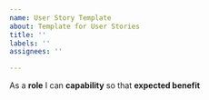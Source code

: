 ```yaml
---
name: User Story Template
about: Template for User Stories
title: ''
labels: ''
assignees: ''

---
```


As a **role** I can **capability** so that **expected benefit**

